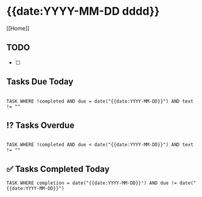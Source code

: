 # {{date:YYYY-MM-DD dddd}}

[[Home]]

## TODO

- [ ] 

## Tasks Due Today

```dataview

TASK WHERE !completed AND due = date("{{date:YYYY-MM-DD}}") AND text != ""

```

## ⁉️ Tasks Overdue

```dataview

TASK WHERE !completed AND due < date("{{date:YYYY-MM-DD}}") AND text != ""

```

## ✅ Tasks Completed Today

```dataview
TASK WHERE completion = date("{{date:YYYY-MM-DD}}") AND due != date("{{date:YYYY-MM-DD}}")
```